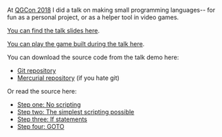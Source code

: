 At [QGCon 2018](https://qgcon.com/) I did a talk on making small programming languages-- for fun as a personal project, or as a helper tool in video games.

[You can find the talk slides here](qgcon-2018-pl-talk.pdf).

[You can play the game built during the talk here](game.html).

You can download the source code from the talk demo here:

* [Git repository](https://github.com/mcclure/qgcon-2018/tree/demo)
* [Mercurial repository](https://bitbucket.org/runhello/qgcon-2018/) (if you hate git)

Or read the source here:

* [Step one: No scripting](https://github.com/mcclure/qgcon-2018/blob/dd07dac017a41c6564a1cde3dd39d4697d3349ee/index.html)
* [Step two: The simplest scripting possible](https://github.com/mcclure/qgcon-2018/blob/65208db16e2ca4164ea811f7441c890314a537c7/index.html)
* [Step three: If statements](https://github.com/mcclure/qgcon-2018/blob/ca32e07019315bb1496c777e6a7dc9a083957165/index.html)
* [Step four: GOTO](https://github.com/mcclure/qgcon-2018/blob/dd09e862335f9678824192d4e87c905ca4a4b649/index.html)
